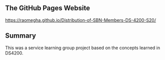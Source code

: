 ## The GitHub Pages Website

https://raomegha.github.io/Distribution-of-SBN-Members-DS-4200-S20/

## Summary 

This was a service learning group project based on the concepts learned in DS4200. 
